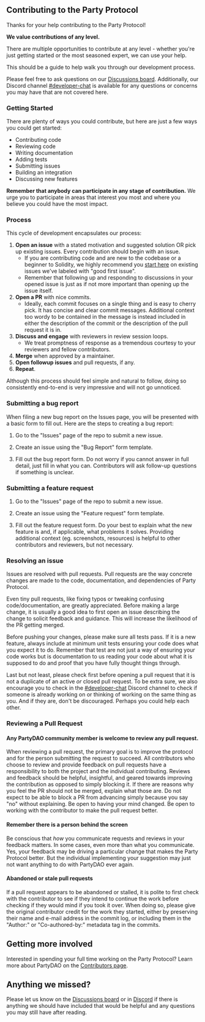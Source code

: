 ## Contributing to the Party Protocol

Thanks for your help contributing to the Party Protocol!

**We value contributions of any level.**

There are multiple opportunities to contribute at any level - whether you're just getting started or the most seasoned expert, we can use your help.

This should be a guide to help walk you through our development process.

Please feel free to ask questions on our [Discussions board](https://github.com/PartyDAO/party-protocol/discussions). Additionally, our Discord channel [#developer-chat](https://discord.gg/8FcPddUUks) is available for any questions or concerns you may have that are not covered here.

### Getting Started

There are plenty of ways you could contribute, but here are just a few ways you could get started:

- Contributing code
- Reviewing code
- Writing documentation
- Adding tests
- Submitting issues
- Building an integration
- Discussing new features

**Remember that anybody can participate in any stage of contribution.** We urge you to participate in areas that interest you most and where you believe you could have the most impact.

### Process

This cycle of development encapsulates our process:

1. **Open an issue** with a stated motivation and suggested solution OR pick up existing issues. Every contribution should begin with an issue.
   - If you are contributing code and are new to the codebase or a beginner to Solidity, we highly recommend you [start here](https://github.com/PartyDAO/party-protocol/contribute) on existing issues we've labeled with "good first issue".
   - Remember that following up and responding to discussions in your opened issue is just as if not more important than opening up the issue itself.
2. **Open a PR** with nice commits.
   - Ideally, each commit focuses on a single thing and is easy to cherry pick. It has concise and clear commit messages. Additional context too wordy to be contained in the message is instead included in either the description of the commit or the description of the pull request it is in.
3. **Discuss and engage** with reviewers in review session loops.
   - We treat promptness of response as a tremendous courtesy to your reviewers and fellow contributors.
4. **Merge** when approved by a maintainer.
5. **Open followup issues** and pull requests, if any.
6. **Repeat**.

Although this process should feel simple and natural to follow, doing so consistently end-to-end is very impressive and will not go unnoticed.

### Submitting a bug report

When filing a new bug report on the Issues page, you will be presented with a basic form to fill out. Here are the steps to creating a bug report:

1. Go to the "Issues" page of the repo to submit a new issue.

2. Create an issue using the "Bug Report" form template.

3. Fill out the bug report form. Do not worry if you cannot answer in full detail, just fill in what you can. Contributors will ask follow-up questions if something is unclear.

### Submitting a feature request

1. Go to the "Issues" page of the repo to submit a new issue.

2. Create an issue using the "Feature request" form template.

3. Fill out the feature request form. Do your best to explain what the new feature is and, if applicable, what problems it solves. Providing additional context (eg. screenshots, resources) is helpful to other contributors and reviewers, but not necessary.

### Resolving an issue

Issues are resolved with pull requests. Pull requests are the way concrete changes are made to the code, documentation, and dependencies of Party Protocol.

Even tiny pull requests, like fixing typos or tweaking confusing code/documentation, are greatly appreciated. Before making a large change, it is usually a good idea to first open an issue describing the change to solicit feedback and guidance. This will increase the likelihood of the PR getting merged.

Before pushing your changes, please make sure all tests pass. If it is a new feature, always include at minimum unit tests ensuring your code does what you expect it to do. Remember that test are not just a way of ensuring your code works but is documentation to us reading your code about what it is supposed to do and proof that you have fully thought things through.

Last but not least, please check first before opening a pull request that it is not a duplicate of an active _or_ closed pull request. To be extra sure, we also encourage you to check in the [#developer-chat](https://discord.gg/8FcPddUUks) Discord channel to check if someone is already working on or thinking of working on the same thing as you. And if they are, don't be discouraged. Perhaps you could help each other.

### Reviewing a Pull Request

#### Any PartyDAO community member is welcome to review any pull request.

When reviewing a pull request, the primary goal is to improve the protocol and for the person submitting the request to succeed. All contributors who choose to review and provide feedback on pull requests have a responsibility to both the project and the individual contributing. Reviews and feedback should be helpful, insightful, and geared towards improving the contribution as opposed to simply blocking it. If there are reasons why you feel the PR should not be merged, explain what those are. Do not expect to be able to block a PR from advancing simply because you say "no" without explaining. Be open to having your mind changed. Be open to working with the contributor to make the pull request better.

#### Remember there is a person behind the screen

Be conscious that *how* you communicate requests and reviews in your feedback matters. In some cases, even more than what you communicate. Yes, your feedback may be driving a particular change that makes the Party Protocol better. But the individual implementing your suggestion may just not want anything to do with PartyDAO ever again.

#### Abandoned or stale pull requests

If a pull request appears to be abandoned or stalled, it is polite to first check with the contributor to see if they intend to continue the work before checking if they would mind if you took it over. When doing so, please give the original contributor credit for the work they started, either by preserving their name and e-mail address in the commit log, or including them in the "Author:" or "Co-authored-by:" metadata tag in the commits.

## Getting more involved

Interested in spending your full time working on the Party Protocol? Learn more about PartyDAO on the [Contributors page](https://partydao.notion.site/Join-PartyDAO-as-a-Contributor-6400211b6c2843998e22d8ba465b82b0).

## Anything we missed?

Please let us know on the [Discussions board](https://github.com/PartyDAO/party-protocol/discussions) or in [Discord](https://discord.gg/zUeXpDX8HA) if there is anything we should have included that would be helpful and any questions you may still have after reading.
